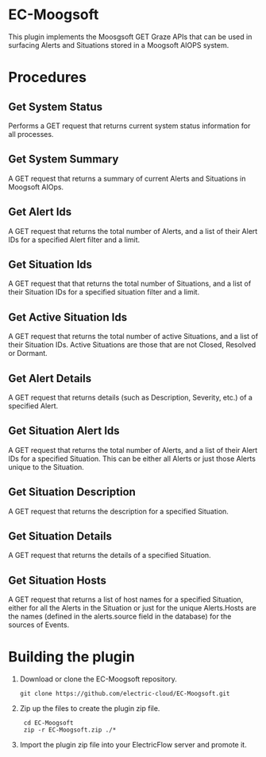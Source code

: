 # EC-Moogsoft

This plugin implements the Moosgsoft GET Graze APIs that can be used in 
surfacing Alerts and Situations stored in a Moogsoft AIOPS system. 


# Procedures

## Get System Status

Performs a GET request that returns current system status information for all processes.

## Get System Summary

A GET request that returns a summary of current Alerts and Situations in Moogsoft AIOps.

## Get Alert Ids

A GET request that returns the total number of Alerts, and a list of their Alert IDs for a specified Alert filter and a limit.

## Get Situation Ids

A GET request that that returns the total number of Situations, and a list of their Situation IDs for a specified situation filter and a limit.

## Get Active Situation Ids

A GET request that returns the total number of active Situations, and a list of their Situation IDs. Active Situations are those that are not Closed, Resolved or Dormant.

## Get Alert Details

A GET request that returns details (such as Description, Severity, etc.) of a specified Alert.

## Get Situation Alert Ids

A GET request that returns the total number of Alerts, and a list of their Alert IDs for a specified Situation. This can be either all Alerts or just those Alerts unique to the Situation.

## Get Situation Description

A GET request that returns the description for a specified Situation.

## Get Situation Details

A GET request that returns the details of a specified Situation.

## Get Situation Hosts

A GET request that returns a list of host names for a specified Situation, either for all the Alerts in the Situation or just for the unique Alerts.Hosts are the names (defined in the alerts.source field in the database) for the sources of Events.



# Building the plugin
1. Download or clone the EC-Moogsoft repository.

    ```
    git clone https://github.com/electric-cloud/EC-Moogsoft.git
    ```

5. Zip up the files to create the plugin zip file.

    ```
     cd EC-Moogsoft
     zip -r EC-Moogsoft.zip ./*
    ```

6. Import the plugin zip file into your ElectricFlow server and promote it.
